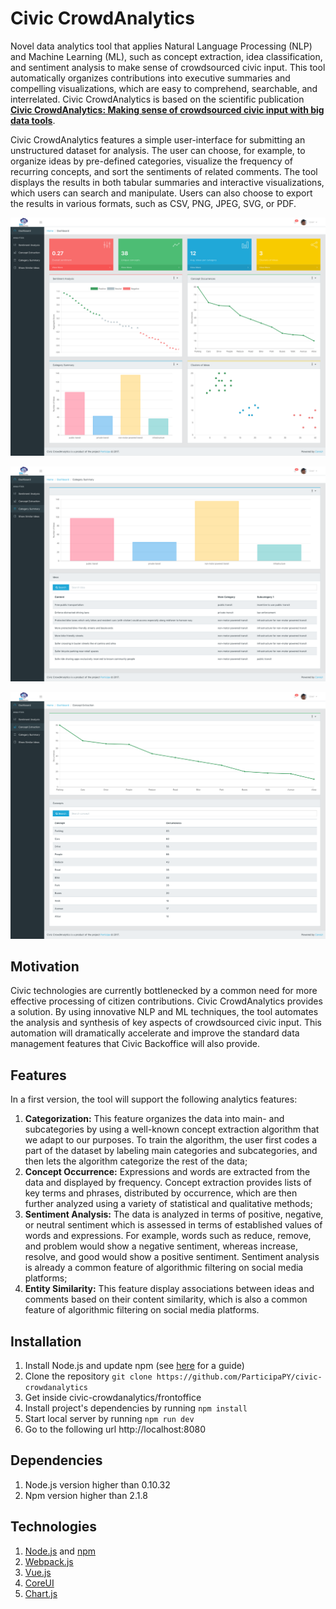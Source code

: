 # Civic CrowdAnalytics

Novel data analytics tool that applies Natural Language Processing (NLP) and Machine Learning (ML), such as concept extraction, idea classification, and sentiment analysis to make sense of crowdsourced civic input. This tool automatically organizes contributions into executive summaries and compelling visualizations, which are easy to comprehend, searchable, and interrelated. Civic CrowdAnalytics is based on the scientific publication [**Civic CrowdAnalytics: Making sense of crowdsourced civic input with big data tools**](http://dl.acm.org/citation.cfm?id=2994366).

Civic CrowdAnalytics features a simple user-interface for submitting an unstructured dataset for analysis. The user can choose, for example, to organize ideas by pre-defined categories, visualize the frequency of recurring concepts, and sort the sentiments of related comments. The tool displays the results in both tabular summaries and interactive visualizations, which users can search and manipulate. Users can also choose to export the results in various formats, such as CSV, PNG, JPEG, SVG, or PDF.

![dashboard](/frontoffice/screenshoots/dashboard.png?raw=true "Dashboard")

![categorization](/frontoffice/screenshoots/categorization.png?raw=true "Category Summary")

![concept_extraction](/frontoffice/screenshoots/concept_extraction.png?raw=true "Concept Extraction")

## Motivation

Civic technologies are currently bottlenecked by a common need for more effective processing of citizen contributions. Civic CrowdAnalytics provides a solution. By using innovative NLP and ML techniques, the tool automates the analysis and synthesis of key aspects of crowdsourced civic input. This automation will dramatically accelerate and improve the standard data management features that Civic Backoffice will also provide.

## Features

In a first version, the tool will support the following analytics features:

1. **Categorization:**  This feature organizes the data into main- and subcategories by using a well-known concept extraction algorithm that we adapt to our purposes. To train the algorithm, the user first codes a part of the dataset by labeling main categories and subcategories, and then lets the algorithm categorize the rest of the data;
2. **Concept Occurrence:**  Expressions and words are extracted from the data and displayed by frequency. Concept extraction provides lists of key terms and phrases, distributed by occurrence, which are then further analyzed using a variety of statistical and qualitative methods;
3. **Sentiment Analysis:**  The data is analyzed in terms of positive, negative, or neutral sentiment which is assessed in terms of established values of words and expressions. For example, words such as reduce, remove, and problem would show a negative sentiment, whereas increase, resolve, and good would show a positive sentiment. Sentiment analysis is already a common feature of algorithmic filtering on social media platforms;
4. **Entity Similarity:**  This feature display associations between ideas and comments based on their content similarity, which is also a common feature of algorithmic filtering on social media platforms.

## Installation

1. Install Node.js and update npm (see [here](https://docs.npmjs.com/getting-started/installing-node) for a guide)
2. Clone the repository `git clone https://github.com/ParticipaPY/civic-crowdanalytics`
3. Get inside civic-crowdanalytics/frontoffice
4. Install project's dependencies by running `npm install`
5. Start local server by running `npm run dev`
6. Go to the following url http://localhost:8080

## Dependencies

1. Node.js version higher than 0.10.32
2. Npm version higher than 2.1.8

## Technologies

1. [Node.js](https://nodejs.org) and [npm](https://www.npmjs.com)
2. [Webpack.js](https://webpack.js.org)
3. [Vue.js](https://vuejs.org)
4. [CoreUI](http://coreui.io)
5. [Chart.js](http://www.chartjs.org)
